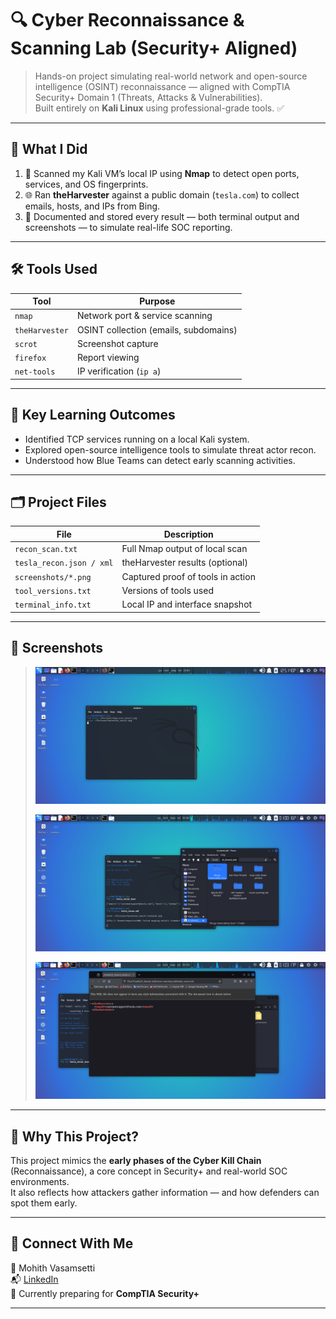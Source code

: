 # 🔍 Cyber Reconnaissance & Scanning Lab (Security+ Aligned)

> Hands-on project simulating real-world network and open-source intelligence (OSINT) reconnaissance — aligned with CompTIA Security+ Domain 1 (Threats, Attacks & Vulnerabilities).  
> Built entirely on **Kali Linux** using professional-grade tools. ✅

---

## 🧠 What I Did

1. 🔎 Scanned my Kali VM’s local IP using **Nmap** to detect open ports, services, and OS fingerprints.
2. 🌐 Ran **theHarvester** against a public domain (`tesla.com`) to collect emails, hosts, and IPs from Bing.
3. 📸 Documented and stored every result — both terminal output and screenshots — to simulate real-life SOC reporting.

---

## 🛠️ Tools Used

| Tool          | Purpose                         |
|---------------|----------------------------------|
| `nmap`        | Network port & service scanning |
| `theHarvester`| OSINT collection (emails, subdomains) |
| `scrot`       | Screenshot capture |
| `firefox`     | Report viewing |
| `net-tools`   | IP verification (`ip a`) |

---

## 🔐 Key Learning Outcomes

- Identified TCP services running on a local Kali system.
- Explored open-source intelligence tools to simulate threat actor recon.
- Understood how Blue Teams can detect early scanning activities.

---

## 🗂️ Project Files

| File                          | Description                        |
|-------------------------------|------------------------------------|
| `recon_scan.txt`              | Full Nmap output of local scan     |
| `tesla_recon.json / xml`      | theHarvester results (optional)    |
| `screenshots/*.png`           | Captured proof of tools in action  |
| `tool_versions.txt`           | Versions of tools used             |
| `terminal_info.txt`           | Local IP and interface snapshot    |

---

## 📸 Screenshots

> ![Nmap Scan](nmap_scan_result.png)
>  
> ![Harvester](tesla_harvest.png)
>
> ![Harvester](harvester_result_terminal.png)

---

## 💼 Why This Project?

This project mimics the **early phases of the Cyber Kill Chain** (Reconnaissance), a core concept in Security+ and real-world SOC environments.  
It also reflects how attackers gather information — and how defenders can spot them early.

---

## 🔗 Connect With Me

📍 Mohith Vasamsetti  
📬 [LinkedIn](https://www.linkedin.com/in/mohithvasamsetti5666)  
🧠 Currently preparing for **CompTIA Security+**

---

